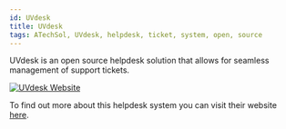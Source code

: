 ```yaml
---
id: UVdesk
title: UVdesk
tags: ATechSol, UVdesk, helpdesk, ticket, system, open, source
---
```


UVdesk is an open source helpdesk solution that allows for seamless management of support tickets.

[<img alt="UVdesk Website" src="/img/UVdesk.png" />](https://www.uvdesk.com/en/)

To find out more about this helpdesk system you can visit their website [here](https://www.uvdesk.com/en/).